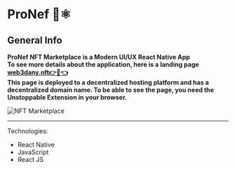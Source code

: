 # ProNef 📱⚛️

## General Info
**ProNef NFT Marketplace is a Modern UI/UX React Native App** <br>
**To see more details about the application, here is a landing page <a href="https://web3dany.nft" target="_blank" >web3dany.nft👉🎯👈</a> <br>
This page is deployed to a decentralized hosting platform and has a decentralized domain name.
To be able to see the page, you need the Unstoppable Extension in your browser.**

![NFT Marketplace](https://i.ibb.co/X5kYdvB/image.png)
***

Technologies:
- React Native
- JavaScript
- React JS
